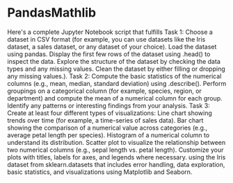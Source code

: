 # PandasMathlib
Here's a complete  Jupyter Notebook script that fulfills 
Task 1: 
       Choose a dataset in CSV format (for example, you can use datasets like the Iris dataset, a sales dataset, or any dataset of your choice).
       Load the dataset using pandas.
       Display the first few rows of the dataset using .head() to inspect the data.
       Explore the structure of the dataset by checking the data types and any missing values.
       Clean the dataset by either filling or dropping any missing values.).
Task 2:
        Compute the basic statistics of the numerical columns (e.g., mean, median, standard deviation) using .describe().
        Perform groupings on a categorical column (for example, species, region, or department) and compute the mean of a numerical column for each group.
        Identify any patterns or interesting findings from your analysis.
Task 3:
        Create at least four different types of visualizations:
              Line chart showing trends over time (for example, a time-series of sales data).
              Bar chart showing the comparison of a numerical value across categories (e.g., average petal length per species).
              Histogram of a numerical column to understand its distribution.
              Scatter plot to visualize the relationship between two numerical columns (e.g., sepal length vs. petal length).
        Customize your plots with titles, labels for axes, and legends where necessary.
using the Iris dataset from sklearn.datasets that includes error handling, data exploration, basic statistics, and visualizations using Matplotlib and Seaborn.
